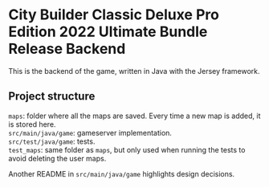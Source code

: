 # City Builder Classic Deluxe Pro Edition 2022 Ultimate Bundle Release Backend

This is the backend of the game, written in Java with the Jersey framework.

## Project structure

`maps`: folder where all the maps are saved. Every time a new map is added, it is stored here.  
`src/main/java/game`: gameserver implementation.  
`src/test/java/game`: tests.  
`test_maps`: same folder as `maps`, but only used when running the tests to avoid deleting the user maps.

Another README in `src/main/java/game` highlights design decisions.